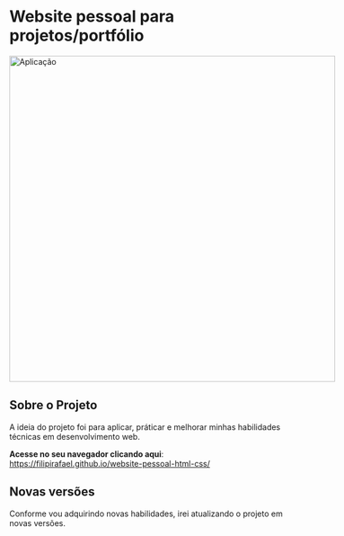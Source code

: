 # Website pessoal para projetos/portfólio
<div style="display: inline-block">
    <img height="580rem" src="./img/screenshot.png" alt="Aplicação">
</div>

## Sobre o Projeto
A ideia do projeto foi para aplicar, práticar e melhorar minhas habilidades técnicas em desenvolvimento web. 

**Acesse no seu navegador clicando aqui**: https://filipirafael.github.io/website-pessoal-html-css/

## Novas versões
Conforme vou adquirindo novas habilidades, irei atualizando o projeto em novas versões. 
